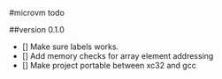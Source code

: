 #microvm todo

##version 0.1.0
- [] Make sure labels works.
- [] Add memory checks for array element addressing
- [] Make project portable between xc32 and gcc
